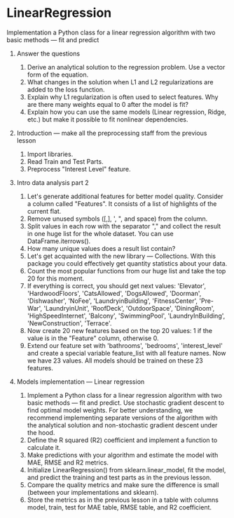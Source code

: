 # LinearRegression
Implementation a Python class for a linear regression algorithm with two basic methods — fit and predict

1. Answer the questions
   1. Derive an analytical solution to the regression problem. Use a vector form of the equation.
   2. What changes in the solution when L1 and L2 regularizations are added to the loss function.
   3. Explain why L1 regularization is often used to select features. Why are there many weights equal to 0 after the model is fit?
   4. Explain how you can use the same models (Linear regression, Ridge, etc.) but make it possible to fit nonlinear dependencies.

2. Introduction — make all the preprocessing staff from the previous lesson
   1. Import libraries. 
   2. Read Train and Test Parts.
   3. Preprocess "Interest Level" feature.

3. Intro data analysis part 2
   1. Let's generate additional features for better model quality. Consider a column called "Features". It consists of a list of highlights of the current flat. 
   2. Remove unused symbols ([,], ', ", and space) from the column.
   3. Split values in each row with the separator "," and collect the result in one huge list for the whole dataset. You can use DataFrame.iterrows().
   4. How many unique values does a result list contain?
   5. Let's get acquainted with the new library — Collections. With this package you could effectively get quantity statistics about your data. 
   6. Count the most popular functions from our huge list and take the top 20 for this moment.
   7. If everything is correct, you should get next values:  'Elevator', 'HardwoodFloors', 'CatsAllowed', 'DogsAllowed', 'Doorman', 'Dishwasher', 'NoFee', 'LaundryinBuilding', 'FitnessCenter', 'Pre-War', 'LaundryinUnit', 'RoofDeck', 'OutdoorSpace', 'DiningRoom', 'HighSpeedInternet', 'Balcony', 'SwimmingPool', 'LaundryInBuilding', 'NewConstruction', 'Terrace'.
   8. Now create 20 new features based on the top 20 values: 1 if the value is in the "Feature" column, otherwise 0.
   9. Extend our feature set with 'bathrooms', 'bedrooms', 'interest_level' and create a special variable feature_list with all feature names. Now we have 23 values. All models should be trained on these 23 features.

4. Models implementation — Linear regression
   1. Implement a Python class for a linear regression algorithm with two basic methods — fit and predict. Use stochastic gradient descent to find optimal model weights. For better understanding, we recommend implementing separate versions of the algorithm with the analytical solution and non-stochastic gradient descent under the hood.
   2. Define the R squared (R2) coefficient and implement a function to calculate it.
   3. Make predictions with your algorithm and estimate the model with MAE, RMSE and R2 metrics.
   4. Initialize LinearRegression() from sklearn.linear_model, fit the model, and predict the training and test parts as in the previous lesson.
   5. Compare the quality metrics and make sure the difference is small (between your implementations and sklearn).
   6. Store the metrics as in the previous lesson in a table with columns model, train, test for MAE table, RMSE table, and R2 coefficient.



